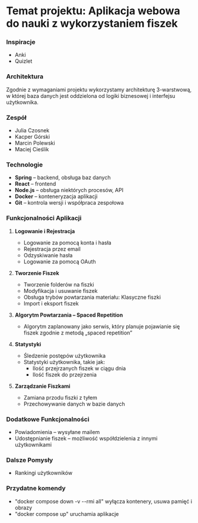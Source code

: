 # Temat projektu: Aplikacja webowa do nauki z wykorzystaniem fiszek

### Inspiracje
- Anki
- Quizlet

### Architektura
Zgodnie z wymaganiami projektu wykorzystamy architekturę 3-warstwową, w której baza danych jest oddzielona od logiki biznesowej i interfejsu użytkownika.

### Zespół
- Julia Czosnek
- Kacper Górski
- Marcin Polewski
- Maciej Cieślik

### Technologie
- **Spring** – backend, obsługa baz danych
- **React** – frontend
- **Node.js** – obsługa niektórych procesów, API
- **Docker** – konteneryzacja aplikacji
- **Git** – kontrola wersji i współpraca zespołowa

### Funkcjonalności Aplikacji

1. **Logowanie i Rejestracja**
   - Logowanie za pomocą konta i hasła
   - Rejestracja przez email
   - Odzyskiwanie hasła
   - Logowanie za pomocą OAuth

2. **Tworzenie Fiszek**
   - Tworzenie folderów na fiszki
   - Modyfikacja i usuwanie fiszek
   - Obsługa trybów powtarzania materiału: Klasyczne fiszki
   - Import i eksport fiszek

3. **Algorytm Powtarzania – Spaced Repetition**
   - Algorytm zaplanowany jako serwis, który planuje pojawianie się fiszek zgodnie z metodą „spaced repetition”

4. **Statystyki**
   - Śledzenie postępów użytkownika
   - Statystyki użytkownika, takie jak:
     - Ilość przejrzanych fiszek w ciągu dnia
     - Ilość fiszek do przejrzenia

5. **Zarządzanie Fiszkami**
   - Zamiana przodu fiszki z tyłem
   - Przechowywanie danych w bazie danych

### Dodatkowe Funkcjonalności

- Powiadomienia – wysyłane mailem
- Udostępnianie fiszek – możliwość współdzielenia z innymi użytkownikami

### Dalsze Pomysły
- Rankingi użytkowników

### Przydatne komendy
- "docker compose down -v --rmi all" wyłącza kontenery, usuwa pamięć i obrazy
- "docker compose up" uruchamia aplikacje